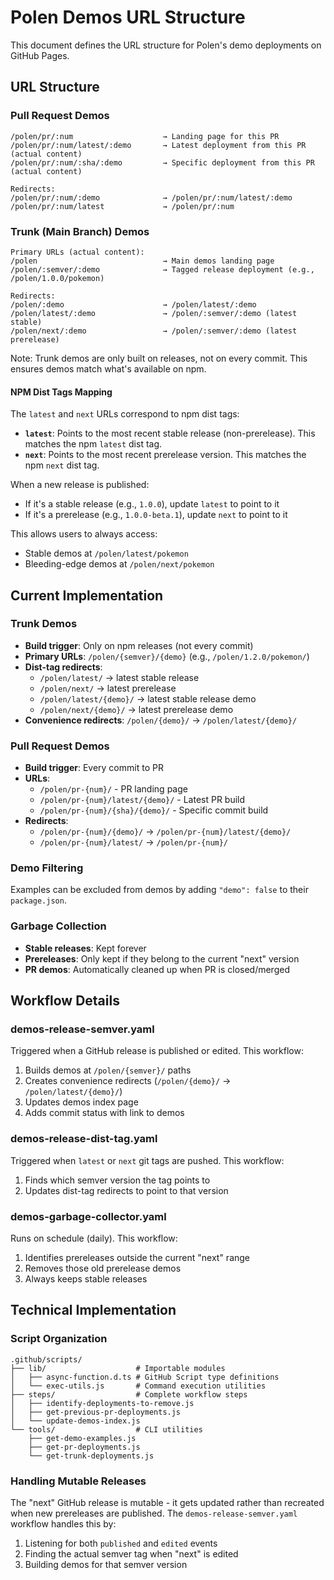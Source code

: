 # Polen Demos URL Structure

This document defines the URL structure for Polen's demo deployments on GitHub Pages.

## URL Structure

### Pull Request Demos

```
/polen/pr/:num                    → Landing page for this PR
/polen/pr/:num/latest/:demo       → Latest deployment from this PR (actual content)
/polen/pr/:num/:sha/:demo         → Specific deployment from this PR (actual content)

Redirects:
/polen/pr/:num/:demo              → /polen/pr/:num/latest/:demo
/polen/pr/:num/latest             → /polen/pr/:num
```

### Trunk (Main Branch) Demos

```
Primary URLs (actual content):
/polen                            → Main demos landing page
/polen/:semver/:demo              → Tagged release deployment (e.g., /polen/1.0.0/pokemon)

Redirects:
/polen/:demo                      → /polen/latest/:demo
/polen/latest/:demo               → /polen/:semver/:demo (latest stable)
/polen/next/:demo                 → /polen/:semver/:demo (latest prerelease)
```

Note: Trunk demos are only built on releases, not on every commit. This ensures demos match what's available on npm.

#### NPM Dist Tags Mapping

The `latest` and `next` URLs correspond to npm dist tags:

- **`latest`**: Points to the most recent stable release (non-prerelease). This matches the npm `latest` dist tag.
- **`next`**: Points to the most recent prerelease version. This matches the npm `next` dist tag.

When a new release is published:

- If it's a stable release (e.g., `1.0.0`), update `latest` to point to it
- If it's a prerelease (e.g., `1.0.0-beta.1`), update `next` to point to it

This allows users to always access:

- Stable demos at `/polen/latest/pokemon`
- Bleeding-edge demos at `/polen/next/pokemon`

## Current Implementation

### Trunk Demos

- **Build trigger**: Only on npm releases (not every commit)
- **Primary URLs**: `/polen/{semver}/{demo}` (e.g., `/polen/1.2.0/pokemon/`)
- **Dist-tag redirects**:
  - `/polen/latest/` → latest stable release
  - `/polen/next/` → latest prerelease
  - `/polen/latest/{demo}/` → latest stable release demo
  - `/polen/next/{demo}/` → latest prerelease demo
- **Convenience redirects**: `/polen/{demo}/` → `/polen/latest/{demo}/`

### Pull Request Demos

- **Build trigger**: Every commit to PR
- **URLs**:
  - `/polen/pr-{num}/` - PR landing page
  - `/polen/pr-{num}/latest/{demo}/` - Latest PR build
  - `/polen/pr-{num}/{sha}/{demo}/` - Specific commit build
- **Redirects**:
  - `/polen/pr-{num}/{demo}/` → `/polen/pr-{num}/latest/{demo}/`
  - `/polen/pr-{num}/latest/` → `/polen/pr-{num}/`

### Demo Filtering

Examples can be excluded from demos by adding `"demo": false` to their `package.json`.

### Garbage Collection

- **Stable releases**: Kept forever
- **Prereleases**: Only kept if they belong to the current "next" version
- **PR demos**: Automatically cleaned up when PR is closed/merged

## Workflow Details

### demos-release-semver.yaml

Triggered when a GitHub release is published or edited. This workflow:
1. Builds demos at `/polen/{semver}/` paths
2. Creates convenience redirects (`/polen/{demo}/` → `/polen/latest/{demo}/`)
3. Updates demos index page
4. Adds commit status with link to demos

### demos-release-dist-tag.yaml

Triggered when `latest` or `next` git tags are pushed. This workflow:
1. Finds which semver version the tag points to
2. Updates dist-tag redirects to point to that version

### demos-garbage-collector.yaml

Runs on schedule (daily). This workflow:
1. Identifies prereleases outside the current "next" range
2. Removes those old prerelease demos
3. Always keeps stable releases

## Technical Implementation

### Script Organization

```
.github/scripts/
├── lib/                    # Importable modules
│   ├── async-function.d.ts # GitHub Script type definitions
│   └── exec-utils.js       # Command execution utilities
├── steps/                  # Complete workflow steps
│   ├── identify-deployments-to-remove.js
│   ├── get-previous-pr-deployments.js
│   └── update-demos-index.js
└── tools/                  # CLI utilities
    ├── get-demo-examples.js
    ├── get-pr-deployments.js
    └── get-trunk-deployments.js
```

### Handling Mutable Releases

The "next" GitHub release is mutable - it gets updated rather than recreated when new prereleases are published. The `demos-release-semver.yaml` workflow handles this by:
1. Listening for both `published` and `edited` events
2. Finding the actual semver tag when "next" is edited
3. Building demos for that semver version
